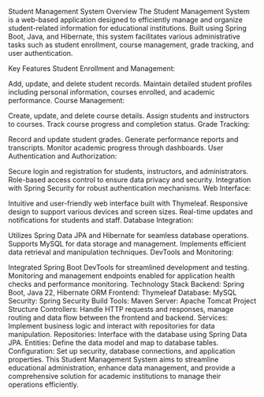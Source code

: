 Student Management System
Overview
The Student Management System is a web-based application designed to efficiently manage and organize student-related information for educational institutions. Built using Spring Boot, Java, and Hibernate, this system facilitates various administrative tasks such as student enrollment, course management, grade tracking, and user authentication.

Key Features
Student Enrollment and Management:

Add, update, and delete student records.
Maintain detailed student profiles including personal information, courses enrolled, and academic performance.
Course Management:

Create, update, and delete course details.
Assign students and instructors to courses.
Track course progress and completion status.
Grade Tracking:

Record and update student grades.
Generate performance reports and transcripts.
Monitor academic progress through dashboards.
User Authentication and Authorization:

Secure login and registration for students, instructors, and administrators.
Role-based access control to ensure data privacy and security.
Integration with Spring Security for robust authentication mechanisms.
Web Interface:

Intuitive and user-friendly web interface built with Thymeleaf.
Responsive design to support various devices and screen sizes.
Real-time updates and notifications for students and staff.
Database Integration:

Utilizes Spring Data JPA and Hibernate for seamless database operations.
Supports MySQL for data storage and management.
Implements efficient data retrieval and manipulation techniques.
DevTools and Monitoring:

Integrated Spring Boot DevTools for streamlined development and testing.
Monitoring and management endpoints enabled for application health checks and performance monitoring.
Technology Stack
Backend: Spring Boot, Java 22, Hibernate ORM
Frontend: Thymeleaf
Database: MySQL
Security: Spring Security
Build Tools: Maven
Server: Apache Tomcat
Project Structure
Controllers: Handle HTTP requests and responses, manage routing and data flow between the frontend and backend.
Services: Implement business logic and interact with repositories for data manipulation.
Repositories: Interface with the database using Spring Data JPA.
Entities: Define the data model and map to database tables.
Configuration: Set up security, database connections, and application properties.
This Student Management System aims to streamline educational administration, enhance data management, and provide a comprehensive solution for academic institutions to manage their operations efficiently.
